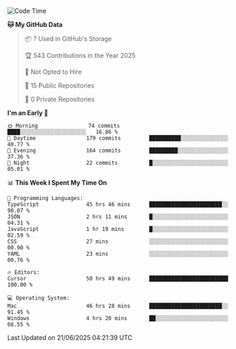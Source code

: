 <!--START_SECTION:waka-->
![Code Time](http://img.shields.io/badge/Code%20Time-7%2C207%20hrs%2028%20mins-blue)

**🐱 My GitHub Data** 

> 📦 ? Used in GitHub's Storage 
 > 
> 🏆 543 Contributions in the Year 2025
 > 
> 🚫 Not Opted to Hire
 > 
> 📜 15 Public Repositories 
 > 
> 🔑 0 Private Repositories 
 > 
**I'm an Early 🐤** 

```text
🌞 Morning                74 commits          ████░░░░░░░░░░░░░░░░░░░░░   16.86 % 
🌆 Daytime                179 commits         ██████████░░░░░░░░░░░░░░░   40.77 % 
🌃 Evening                164 commits         █████████░░░░░░░░░░░░░░░░   37.36 % 
🌙 Night                  22 commits          █░░░░░░░░░░░░░░░░░░░░░░░░   05.01 % 
```


📊 **This Week I Spent My Time On** 

```text
💬 Programming Languages: 
TypeScript               45 hrs 46 mins      ███████████████████████░░   90.07 % 
JSON                     2 hrs 11 mins       █░░░░░░░░░░░░░░░░░░░░░░░░   04.31 % 
JavaScript               1 hr 19 mins        █░░░░░░░░░░░░░░░░░░░░░░░░   02.59 % 
CSS                      27 mins             ░░░░░░░░░░░░░░░░░░░░░░░░░   00.90 % 
YAML                     23 mins             ░░░░░░░░░░░░░░░░░░░░░░░░░   00.76 % 

🔥 Editors: 
Cursor                   50 hrs 49 mins      █████████████████████████   100.00 % 

💻 Operating System: 
Mac                      46 hrs 28 mins      ███████████████████████░░   91.45 % 
Windows                  4 hrs 20 mins       ██░░░░░░░░░░░░░░░░░░░░░░░   08.55 % 
```


 Last Updated on 21/06/2025 04:21:39 UTC
<!--END_SECTION:waka-->

